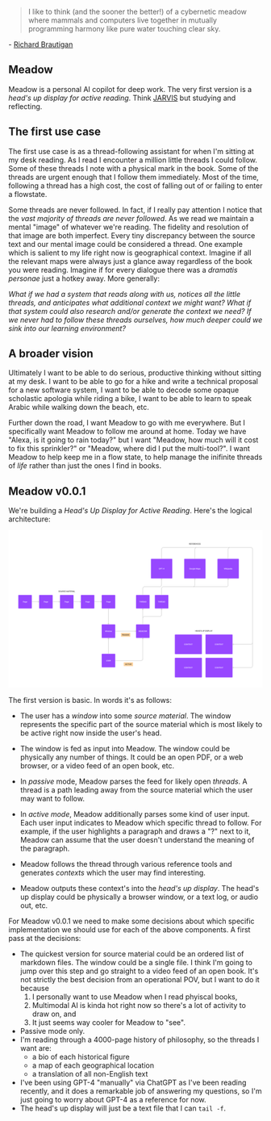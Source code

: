> I like to think (and
> the sooner the better!)
> of a cybernetic meadow
> where mammals and computers
> live together in mutually
> programming harmony
> like pure water
> touching clear sky. 

\- [Richard Brautigan](https://allpoetry.com/All-Watched-Over-By-Machines-Of-Loving-Grace)

## Meadow

Meadow is a personal AI copilot for deep work. The very first version is a _head's up display for active reading_. Think [JARVIS](https://en.wikipedia.org/wiki/J.A.R.V.I.S.) but studying and reflecting.

## The first use case

The first use case is as a thread-following assistant for when I'm sitting at my desk reading. As I read I encounter a million little threads I could follow. Some of these threads I note with a physical mark in the book. Some of the threads are urgent enough that I follow them immediately. Most of the time, following a thread has a high cost, the cost of falling out of or failing to enter a flowstate.

Some threads are never followed. In fact, if I really pay attention I notice that the _vast majority of threads are never followed_. As we read we maintain a mental "image" of whatever we're reading. The fidelity and resolution of that image are both imperfect. Every tiny discrepancy between the source text and our mental image could be considered a thread. One example which is salient to my life right now is geographical context. Imagine if all the relevant maps were always just a glance away regardless of the book you were reading. Imagine if for every dialogue there was a _dramatis personae_ just a hotkey away. More generally:

_What if we had a system that reads along with us, notices all the little threads, and anticipates what additional context we might want?  What if that system could also research and/or generate the context we need? If we never had to follow these threads ourselves, how much deeper could we sink into our learning environment?_

## A broader vision

Ultimately I want to be able to do serious, productive thinking without sitting at my desk. I want to be able to go for a hike and write a technical proposal for a new software system, I want to be able to decode some opaque scholastic apologia while riding a bike, I want to be able to learn to speak Arabic while walking down the beach, etc.

Further down the road, I want Meadow to go with me everywhere. But I specifically want Meadow to follow me around at home. Today we have "Alexa, is it going to rain today?" but I want "Meadow, how much will it cost to fix this sprinkler?" or "Meadow, where did I put the multi-tool?". I want Meadow to help keep me in a flow state, to help manage the inifinite threads of _life_ rather than just the ones I find in books.

## Meadow v0.0.1

We're building a _Head's Up Display for Active Reading_. Here's the logical architecture:

![Logical Architecture](./assets/meadow-architecture.png)

The first version is basic. In words it's as follows:

- The user has a _window_ into some _source material_. The window represents the specific part of the source material which is most likely to be active right now inside the user's head.
- The window is fed as input into Meadow. The window could be physically any number of things. It could be an open PDF, or a web browser, or a video feed of an open book, etc.

- In _passive_ mode, Meadow parses the feed for likely open _threads_. A thread is a path leading away from the source material which the user may want to follow. 
- In _active mode_, Meadow additionally parses some kind of user input. Each user input indicates to Meadow which specific thread to follow. For example, if the user highlights a paragraph and draws a "?" next to it, Meadow can assume that the user doesn't understand the meaning of the paragraph.
- Meadow follows the thread through various reference tools and generates _contexts_ which the user may find interesting.
- Meadow outputs these context's into the _head's up display_. The head's up display could be physically a browser window, or a text log, or audio out, etc.

For Meadow v0.0.1 we need to make some decisions about which specific implementation we should use for each of the above components. A first pass at the decisions:

- The quickest version for source material could be an ordered list of markdown files. The window could be a single file. I think I'm going to jump over this step and go straight to a video feed of an open book. It's not strictly the best decision from an operational POV, but I want to do it because
  1. I personally want to use Meadow when I read phyiscal books,
  2. Multimodal AI is kinda hot right now so there's a lot of activity to draw on, and
  3. It just seems way cooler for Meadow to "see".
- Passive mode only.
- I'm reading through a 4000-page history of philosophy, so the threads I want are:
  - a bio of each historical figure
  - a map of each geographical location
  - a translation of all non-English text
- I've been using GPT-4 "manually" via ChatGPT as I've been reading recently, and it does a remarkable job of answering my questions, so I'm just going to worry about GPT-4 as a reference for now.
- The head's up display will just be a text file that I can `tail -f`.